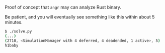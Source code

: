 Proof of concept that `angr` may can analyze Rust binary.

Be patient, and you will eventually see something like this within about 5 minutes.

```bash
$ ./solve.py
(...)
(2710, <SimulationManager with 4 deferred, 4 deadended, 1 active>, 5)
h1baby
```

